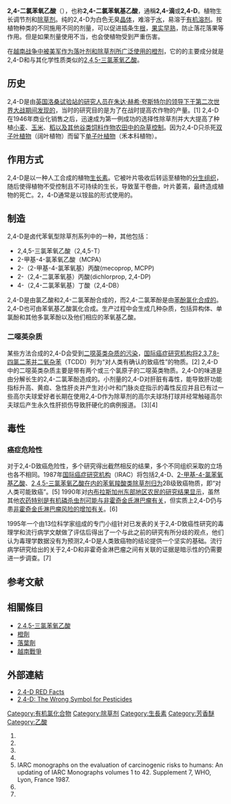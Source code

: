 **2,4-二氯苯氧乙酸**（），也称**2,4-二氯苯氧基乙酸**，通稱**2,4-滴**或**2,4-D**。植物生长调节剂和[除草剂](../Page/除草剂.md "wikilink")。纯的2,4-D为白色无臭[晶体](../Page/晶体.md "wikilink")，难溶于[水](../Page/水.md "wikilink")，易溶于[有机溶剂](../Page/有机溶剂.md "wikilink")。按植物种类的不同施用不同的剂量，可以促进插条生[根](../Page/根.md "wikilink")，[果实早熟](../Page/果实.md "wikilink")，防止落花落果等作用。但是如果剂量使用不当，也会使植物受到严重伤害。

在[越南战争中被](../Page/越南战争.md "wikilink")[美军作为](../Page/美军.md "wikilink")[落叶剂和除草剂所广泛使用的](../Page/落叶剂.md "wikilink")[橙剂](../Page/橙剂.md "wikilink")，它的的主要成分就是2,4-D和与其化学性质类似的[2,4,5-三氯苯氧乙酸](../Page/2,4,5-三氯苯氧乙酸.md "wikilink")。

## 历史

2,4-D是由[英国洛桑试验站的研究人员在](../Page/英国洛桑试验站.md "wikilink")[朱达·赫希·夸斯特尔的领导下于第二次世界大战期间发现的](../Page/朱达·赫希·夸斯特尔.md "wikilink")，当时的研究目的是为了在战时提高农作物的产量。\[1\]
2,4-D在1946年商业化销售之后，迅速成为第一例成功的选择性除草剂并大大提高了种植[小麦](../Page/小麦.md "wikilink")、[玉米](../Page/玉米.md "wikilink")、[稻以及其他谷类饲料作物农田中的杂草控制](../Page/稻.md "wikilink")。因为2,4-D只杀死[双子叶植物](../Page/双子叶植物.md "wikilink")（阔叶植物）而留下[单子叶植物](../Page/单子叶植物.md "wikilink")（禾本科植物）。

## 作用方式

2,4-D是以一种人工合成的植物[生长素](../Page/生长素.md "wikilink")。它被叶片吸收后转运至植物的[分生组织](../Page/分生组织.md "wikilink")，随后使得植物不受控制且不可持续的生长，导致茎干卷曲，叶片萎蔫，最终造成植物的死亡。2，4-D通常是以铵盐的形式使用的。

## 制造

2,4-D是卤代苯氧型除草剂系列中的一种，其他包括：

  - 2,4,5-三氯苯氧乙酸（2,4,5-T）
  - 2-甲基-4-氯苯氧乙酸（MCPA）
  - 2-（2-甲基-4-氯苯氧基）丙酸(mecoprop, MCPP)
  - 2-（2,4-二氯苯氧基）丙酸(dichlorprop, 2,4-DP)
  - 4-（2,4-二氯苯氧基）丁酸（2,4-DB）

2,4-D是由氯乙酸和2,4-二氯苯酚合成的，而2,4-二氯苯酚是由[苯酚](../Page/苯酚.md "wikilink")[氯化合成的](../Page/氯化.md "wikilink")。2,4-D也可由苯氧基乙酸氯化合成。生产过程中会生成几种杂质，包括异构体、单氯酚和其他多氯苯酚以及他们相应的苯氧基乙酸。

### 二噁英杂质

某些方法合成的2,4-D会受到[二噁英类杂质的污染](../Page/類戴奧辛物質.md "wikilink")，[国际癌症研究机构将](../Page/国际癌症研究机构.md "wikilink")[2,3,7,8-四氯二苯并二氧杂苯](../Page/2,3,7,8-四氯二苯并二氧杂苯.md "wikilink")（TCDD）列为“对人类有确认的致癌性”的物质。\[2\]
2,4-D中的二噁英类杂质主要是带有两个或三个氯原子的二噁英类物质。2,4-D的味道是由分解长生的2,4-二氯苯酚造成的。小剂量的2,4-D对肝脏有毒性，能导致肝功能指标升高、黄疸、急性肝炎并产生对小叶和门脉炎症指示的毒性反应并且已有过一些高尔夫球爱好者长期在使用2,4-D作为除草剂的高尔夫球场打球并经常触碰高尔夫球后产生永久性肝损伤导致肝硬化的病例报道。
\[3\]\[4\]

## 毒性

### 癌症危险性

对于2,4-D致癌危险性，多个研究得出截然相反的结果，多个不同组织采取的立场也各不相同。1987年[国际癌症研究机构](../Page/国际癌症研究机构.md "wikilink")（IRAC）将包括2,4-D、[2-甲基-4-氯苯氧基乙酸](../Page/2-甲基-4-氯苯氧基乙酸.md "wikilink")、[2,4,5-三氯苯氧乙酸在内的苯氧羧酸类除草剂归为](../Page/2,4,5-三氯苯氧乙酸.md "wikilink")2B级致癌物质，即“对人类可能致癌”。\[5\]
1990年对[内布拉斯加州东部地区农民的研究结果显示](../Page/内布拉斯加州.md "wikilink")，虽然其他[农药特别是](../Page/农药.md "wikilink")[有机磷杀虫剂可能与](../Page/有机磷杀虫剂.md "wikilink")[非霍奇金氏淋巴瘤有关](../Page/非霍奇金氏淋巴瘤.md "wikilink")，但实质上2,4-D仍与患[非霍奇金氏淋巴瘤风险的增加有关](../Page/非霍奇金氏淋巴瘤.md "wikilink")。\[6\]

1995年一个由13位科学家组成的专门小组针对已发表的关于2,4-D致癌性研究的毒理学和流行病学文献做了评估后得出了一个与此之前的研究有所分歧的观点，他们认为毒理学数据没有为预测2,4-D是人类致癌物的结论提供一个坚实的基础。流行病学研究给出的关于2,4-D和非霍奇金淋巴瘤之间有关联的证据是暗示性的仍需要进一步调查。\[7\]

## 参考文献

## 相關條目

  - [2,4,5-三氯苯氧乙酸](../Page/2,4,5-三氯苯氧乙酸.md "wikilink")
  - [橙劑](../Page/橙劑.md "wikilink")
  - [落葉劑](../Page/落葉劑.md "wikilink")
  - [越南戰爭](../Page/越南戰爭.md "wikilink")

## 外部連結

  - [2,4-D RED
    Facts](https://web.archive.org/web/20080517130243/http://www.epa.gov/oppsrrd1/REDs/factsheets/24d_fs.htm)
  - [2,4-D: The Wrong Symbol for Pesticides](http://sankey.ws/24d.html)

[Category:有机氯化合物](https://zh.wikipedia.org/wiki/Category:有机氯化合物 "wikilink")
[Category:除草剂](https://zh.wikipedia.org/wiki/Category:除草剂 "wikilink")
[Category:生長素](https://zh.wikipedia.org/wiki/Category:生長素 "wikilink")
[Category:芳香醚](https://zh.wikipedia.org/wiki/Category:芳香醚 "wikilink")
[Category:乙酸](https://zh.wikipedia.org/wiki/Category:乙酸 "wikilink")

1.
2.
3.
4.
5.  IARC monographs on the evaluation of carcinogenic risks to humans:
    An updating of IARC Monographs volumes 1 to 42. Supplement 7, WHO,
    Lyon, France 1987.
6.
7.